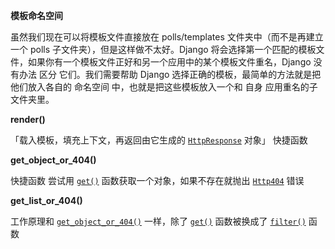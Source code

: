 **模板命名空间**

虽然我们现在可以将模板文件直接放在 polls/templates 文件夹中（而不是再建立一个 polls 子文件夹），但是这样做不太好。Django 将会选择第一个匹配的模板文件，如果你有一个模板文件正好和另一个应用中的某个模板文件重名，Django 没有办法 区分 它们。我们需要帮助 Django 选择正确的模板，最简单的方法就是把他们放入各自的 命名空间 中，也就是把这些模板放入一个和 自身 应用重名的子文件夹里。

**render()**

「载入模板，填充上下文，再返回由它生成的 [`HttpResponse`](https://docs.djangoproject.com/zh-hans/2.2/ref/request-response/#django.http.HttpResponse) 对象」 快捷函数

**get_object_or_404()**

快捷函数 尝试用 [`get()`](https://docs.djangoproject.com/zh-hans/2.2/ref/models/querysets/#django.db.models.query.QuerySet.get) 函数获取一个对象，如果不存在就抛出 [`Http404`](https://docs.djangoproject.com/zh-hans/2.2/topics/http/views/#django.http.Http404) 错误

**get_list_or_404()**

工作原理和 [`get_object_or_404()`](https://docs.djangoproject.com/zh-hans/2.2/topics/http/shortcuts/#django.shortcuts.get_object_or_404) 一样，除了 [`get()`](https://docs.djangoproject.com/zh-hans/2.2/ref/models/querysets/#django.db.models.query.QuerySet.get) 函数被换成了 [`filter()`](https://docs.djangoproject.com/zh-hans/2.2/ref/models/querysets/#django.db.models.query.QuerySet.filter) 函数

